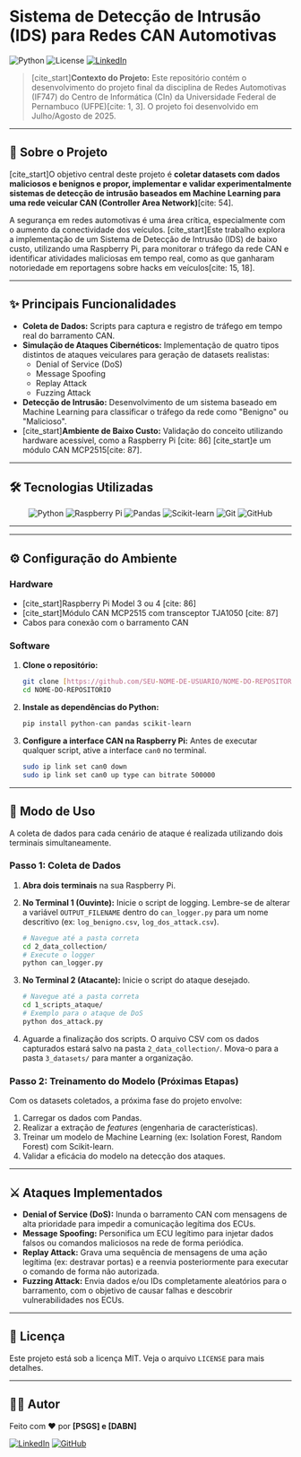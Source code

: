 # Sistema de Detecção de Intrusão (IDS) para Redes CAN Automotivas

![Python](https://img.shields.io/badge/Python-3.8%2B-blue?style=for-the-badge&logo=python)
![License](https://img.shields.io/badge/License-MIT-green?style=for-the-badge)
[![LinkedIn](https://img.shields.io/badge/LinkedIn-SEU_NOME-blue?style=for-the-badge&logo=linkedin&link=URL_DO_SEU_LINKEDIN)](URL_DO_SEU_LINKEDIN)

> [cite_start]**Contexto do Projeto:** Este repositório contém o desenvolvimento do projeto final da disciplina de Redes Automotivas (IF747) do Centro de Informática (CIn) da Universidade Federal de Pernambuco (UFPE)[cite: 1, 3]. O projeto foi desenvolvido em Julho/Agosto de 2025.

---

## 📖 Sobre o Projeto

[cite_start]O objetivo central deste projeto é **coletar datasets com dados maliciosos e benignos e propor, implementar e validar experimentalmente sistemas de detecção de intrusão baseados em Machine Learning para uma rede veicular CAN (Controller Area Network)**[cite: 54].

A segurança em redes automotivas é uma área crítica, especialmente com o aumento da conectividade dos veículos. [cite_start]Este trabalho explora a implementação de um Sistema de Detecção de Intrusão (IDS) de baixo custo, utilizando uma Raspberry Pi, para monitorar o tráfego da rede CAN e identificar atividades maliciosas em tempo real, como as que ganharam notoriedade em reportagens sobre hacks em veículos[cite: 15, 18].

---

## ✨ Principais Funcionalidades

-   **Coleta de Dados:** Scripts para captura e registro de tráfego em tempo real do barramento CAN.
-   **Simulação de Ataques Cibernéticos:** Implementação de quatro tipos distintos de ataques veiculares para geração de datasets realistas:
    -   Denial of Service (DoS)
    -   Message Spoofing
    -   Replay Attack
    -   Fuzzing Attack
-   **Detecção de Intrusão:** Desenvolvimento de um sistema baseado em Machine Learning para classificar o tráfego da rede como "Benigno" ou "Malicioso".
-   [cite_start]**Ambiente de Baixo Custo:** Validação do conceito utilizando hardware acessível, como a Raspberry Pi [cite: 86] [cite_start]e um módulo CAN MCP2515[cite: 87].

---

## 🛠️ Tecnologias Utilizadas

<div align="center">
  <img src="https://img.shields.io/badge/Python-3776AB?style=for-the-badge&logo=python&logoColor=white" alt="Python" />
  <img src="https://img.shields.io/badge/Raspberry%20Pi-A22846?style=for-the-badge&logo=raspberry-pi&logoColor=white" alt="Raspberry Pi" />
  <img src="https://img.shields.io/badge/Pandas-150458?style=for-the-badge&logo=pandas&logoColor=white" alt="Pandas" />
  <img src="https://img.shields.io/badge/scikit--learn-F7931E?style=for-the-badge&logo=scikit-learn&logoColor=white" alt="Scikit-learn" />
  <img src="https://img.shields.io/badge/Git-F05032?style=for-the-badge&logo=git&logoColor=white" alt="Git" />
  <img src="https://img.shields.io/badge/GitHub-181717?style=for-the-badge&logo=github&logoColor=white" alt="GitHub" />
</div>

---
---

## ⚙️ Configuração do Ambiente

### Hardware
* [cite_start]Raspberry Pi Model 3 ou 4 [cite: 86]
* [cite_start]Módulo CAN MCP2515 com transceptor TJA1050 [cite: 87]
* Cabos para conexão com o barramento CAN

### Software
1.  **Clone o repositório:**
    ```bash
    git clone [https://github.com/SEU-NOME-DE-USUARIO/NOME-DO-REPOSITORIO.git](https://github.com/SEU-NOME-DE-USUARIO/NOME-DO-REPOSITORIO.git)
    cd NOME-DO-REPOSITORIO
    ```
2.  **Instale as dependências do Python:**
    ```bash
    pip install python-can pandas scikit-learn
    ```
3.  **Configure a interface CAN na Raspberry Pi:**
    Antes de executar qualquer script, ative a interface `can0` no terminal.
    ```bash
    sudo ip link set can0 down
    sudo ip link set can0 up type can bitrate 500000
    ```

---

## 🚀 Modo de Uso

A coleta de dados para cada cenário de ataque é realizada utilizando dois terminais simultaneamente.

### Passo 1: Coleta de Dados

1.  **Abra dois terminais** na sua Raspberry Pi.

2.  **No Terminal 1 (Ouvinte):** Inicie o script de logging. Lembre-se de alterar a variável `OUTPUT_FILENAME` dentro do `can_logger.py` para um nome descritivo (ex: `log_benigno.csv`, `log_dos_attack.csv`).
    ```bash
    # Navegue até a pasta correta
    cd 2_data_collection/
    # Execute o logger
    python can_logger.py
    ```

3.  **No Terminal 2 (Atacante):** Inicie o script do ataque desejado.
    ```bash
    # Navegue até a pasta correta
    cd 1_scripts_ataque/
    # Exemplo para o ataque de DoS
    python dos_attack.py
    ```
4.  Aguarde a finalização dos scripts. O arquivo CSV com os dados capturados estará salvo na pasta `2_data_collection/`. Mova-o para a pasta `3_datasets/` para manter a organização.

### Passo 2: Treinamento do Modelo (Próximas Etapas)
Com os datasets coletados, a próxima fase do projeto envolve:
1.  Carregar os dados com Pandas.
2.  Realizar a extração de *features* (engenharia de características).
3.  Treinar um modelo de Machine Learning (ex: Isolation Forest, Random Forest) com Scikit-learn.
4.  Validar a eficácia do modelo na detecção dos ataques.

---

## ⚔️ Ataques Implementados

* **Denial of Service (DoS):** Inunda o barramento CAN com mensagens de alta prioridade para impedir a comunicação legítima dos ECUs.
* **Message Spoofing:** Personifica um ECU legítimo para injetar dados falsos ou comandos maliciosos na rede de forma periódica.
* **Replay Attack:** Grava uma sequência de mensagens de uma ação legítima (ex: destravar portas) e a reenvia posteriormente para executar o comando de forma não autorizada.
* **Fuzzing Attack:** Envia dados e/ou IDs completamente aleatórios para o barramento, com o objetivo de causar falhas e descobrir vulnerabilidades nos ECUs.

---

## 📄 Licença

Este projeto está sob a licença MIT. Veja o arquivo `LICENSE` para mais detalhes.

---

## 👨‍💻 Autor

Feito com ❤️ por **[PSGS] e [DABN]**

[![LinkedIn](https://img.shields.io/badge/LinkedIn-SEU_NOME-blue?style=flat&logo=linkedin&link=URL_DO_SEU_LINKEDIN)](https://www.linkedin.com/in/paulo-souza-862a67292/)
[![GitHub](https://img.shields.io/badge/GitHub-SEU_USUARIO-black?style=flat&logo=github&link=https://github.com/SEU_USUARIO)](https://github.com/paulosouza-ec)

